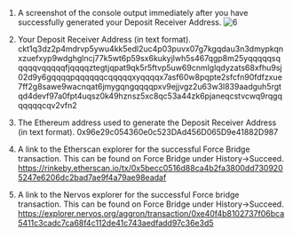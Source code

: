 
1. A screenshot of the console output immediately after you have successfully generated your Deposit Receiver Address.
![6](https://user-images.githubusercontent.com/86808579/128904462-5780830c-827f-49ce-a6b7-5373d5152f24.PNG)

2. Your Deposit Receiver Address (in text format).
ckt1q3dz2p4mdrvp5ywu4kk5edl2uc4p03puvx07g7kgqdau3n3dmypkqnxzuefxyp9wdghglncj77k5wt6p59sx6kukyjlwh5s467qgp8m25yqqqqqsqqqqqvqqqqqfjqqqqztegtjqpat9qk5r5ftvp5uw69cnmlglqdyzats68xfhu9sj02d9y6gqqqqpqqqqqqcqqqqqxyqqqqx7asf60w8pqpte2sfcfn90fdfzxue7ff2g8sawe9wacnqat6jmygqngqqqqpxv9ejjvgz2u63w3l839aadguh5rgtqd4devf97a0fpt4uqsz0k49hznsz5xc8qc53a44zk6pjaneqcstvcwq9rqgqqqqqqcqv2vfn2

3. The Ethereum address used to generate the Deposit Receiver Address (in text format).
0x96e29c054360e0c523DAd456D065D9e41882D987

4. A link to the Etherscan explorer for the successful Force Bridge transaction. This can be found on Force Bridge under History→Succeed.
https://rinkeby.etherscan.io/tx/0x5becc0516d88ca4b2fa3800dd7309205247e6206dc2bad7ae9f4a79ae98eadaf

5. A link to the Nervos explorer for the successful Force bridge transaction. This can be found on Force Bridge under History→Succeed.
https://explorer.nervos.org/aggron/transaction/0xe40f4b8102737f06bca5411c3cadc7ca68f4c112de41c743aedfadd97c36e3d5

